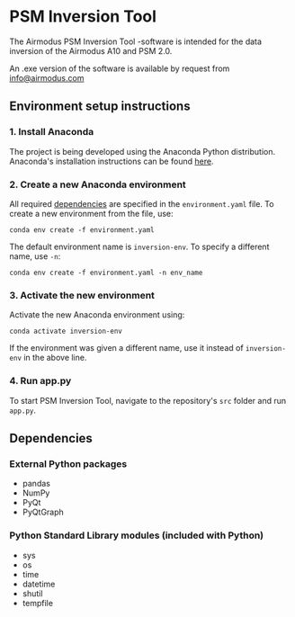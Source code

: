 # PSM Inversion Tool

The Airmodus PSM Inversion Tool -software is intended for the data inversion of the Airmodus A10 and PSM 2.0.

An .exe version of the software is available by request from info@airmodus.com
## Environment setup instructions
### 1. Install Anaconda
The project is being developed using the Anaconda Python distribution. Anaconda's installation instructions can be found [here](https://docs.anaconda.com/anaconda/install/).
### 2. Create a new Anaconda environment
All required [dependencies](#dependencies) are specified in the `environment.yaml` file. To create a new environment from the file, use:
```
conda env create -f environment.yaml
```
The default environment name is `inversion-env`. To specify a different name, use `-n`:
```
conda env create -f environment.yaml -n env_name
```
### 3. Activate the new environment
Activate the new Anaconda environment using:
```
conda activate inversion-env
```
If the environment was given a different name, use it instead of `inversion-env` in the above line.
### 4. Run app.py
To start PSM Inversion Tool, navigate to the repository's `src` folder and run `app.py`.
## Dependencies
### External Python packages
- pandas
- NumPy
- PyQt
- PyQtGraph
### Python Standard Library modules (included with Python)
- sys
- os
- time
- datetime
- shutil
- tempfile